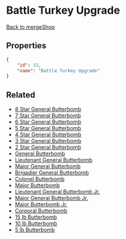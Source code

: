 # Battle Turkey Upgrade

<no description available>

[Back to mergeShop](../merge-shops.md)

## Properties

```json
{
    "id": 33,
    "name": "Battle Turkey Upgrade"
}
```

## Related

- [8 Star General Butterbomb](../items/12952-8-star-general-butterbomb.md)
- [7 Star General Butterbomb](../items/12951-7-star-general-butterbomb.md)
- [6 Star General Butterbomb](../items/6168-6-star-general-butterbomb.md)
- [5 Star General Butterbomb](../items/6167-5-star-general-butterbomb.md)
- [4 Star General Butterbomb](../items/4573-4-star-general-butterbomb.md)
- [3 Star General Butterbomb](../items/4572-3-star-general-butterbomb.md)
- [2 Star General Butterbomb](../items/3223-2-star-general-butterbomb.md)
- [General Butterbomb](../items/3222-general-butterbomb.md)
- [Lieutenant General Butterbomb](../items/3221-lieutenant-general-butterbomb.md)
- [Major General Butterbomb ](../items/3219-major-general-butterbomb.md)
- [Brigadier General Butterbomb](../items/1264-brigadier-general-butterbomb.md)
- [Colonel Butterbomb](../items/1262-colonel-butterbomb.md)
- [Major Butterbomb](../items/585-major-butterbomb.md)
- [Lieutenant General Butterbomb Jr.](../items/3220-lieutenant-general-butterbomb-jr.md)
- [Major General Butterbomb Jr.](../items/3218-major-general-butterbomb-jr.md)
- [Major Butterbomb Jr.](../items/1263-major-butterbomb-jr.md)
- [Corporal Butterbomb](../items/1261-corporal-butterbomb.md)
- [15 lb Butterbomb](../items/584-15-lb-butterbomb.md)
- [10 lb Butterbomb](../items/583-10-lb-butterbomb.md)
- [5 lb Butterbomb](../items/582-5-lb-butterbomb.md)

